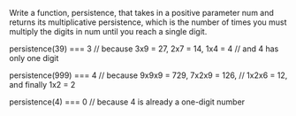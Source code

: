 Write a function, persistence, that takes in a positive parameter num and returns its multiplicative persistence, which is the number of times you must multiply the digits in num until you reach a single digit.

 persistence(39) === 3 // because 3x9 = 27, 2x7 = 14, 1x4 = 4
                       // and 4 has only one digit

 persistence(999) === 4 // because 9x9x9 = 729, 7x2x9 = 126,
                        // 1x2x6 = 12, and finally 1x2 = 2

 persistence(4) === 0 // because 4 is already a one-digit number

